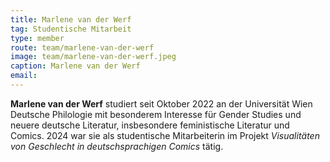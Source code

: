 ```yaml
---
title: Marlene van der Werf
tag: Studentische Mitarbeit
type: member
route: team/marlene-van-der-werf
image: team/marlene-van-der-werf.jpeg
caption: Marlene van der Werf
email:
---
```


**Marlene van der Werf** studiert seit Oktober 2022 an der Universität Wien Deutsche Philologie mit besonderem Interesse für Gender Studies und neuere deutsche Literatur, insbesondere feministische Literatur und Comics. 2024 war sie als studentische Mitarbeiterin im Projekt _Visualitäten von Geschlecht in deutschsprachigen Comics_ tätig.

